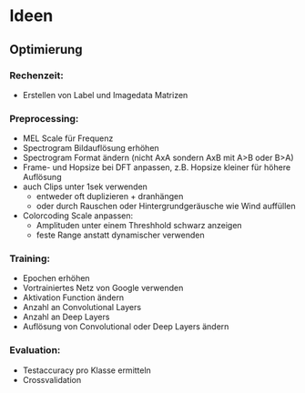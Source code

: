 # Ideen

## Optimierung

### Rechenzeit:
- Erstellen von Label und Imagedata Matrizen

### Preprocessing:

- MEL Scale für Frequenz
- Spectrogram Bildauflösung erhöhen
- Spectrogram Format ändern (nicht AxA sondern AxB mit A>B oder B>A)
- Frame- und Hopsize bei DFT anpassen, z.B. Hopsize kleiner für höhere Auflösung
- auch Clips unter 1sek verwenden
  - entweder oft duplizieren + dranhängen
  - oder durch Rauschen oder Hintergrundgeräusche wie Wind auffüllen
- Colorcoding Scale anpassen:
  - Amplituden unter einem Threshhold schwarz anzeigen
  - feste Range anstatt dynamischer verwenden

### Training:
- Epochen erhöhen
- Vortrainiertes Netz von Google verwenden
- Aktivation Function ändern
- Anzahl an Convolutional Layers
- Anzahl an Deep Layers
- Auflösung von Convolutional oder Deep Layers ändern

### Evaluation:

- Testaccuracy pro Klasse ermitteln
- Crossvalidation
